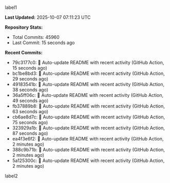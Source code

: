 
label1 
<!-- ACTIVITY_START -->
**Last Updated:** 2025-10-07 07:11:23 UTC

**Repository Stats:**
- Total Commits: 45960
- Last Commit: 15 seconds ago

**Recent Commits:**
- 79c3177c0: 🤖 Auto-update README with recent activity (GitHub Action, 15 seconds ago)
- bc1be8bd3: 🤖 Auto-update README with recent activity (GitHub Action, 29 seconds ago)
- 49183541b: 🤖 Auto-update README with recent activity (GitHub Action, 38 seconds ago)
- 36a5ff06c: 🤖 Auto-update README with recent activity (GitHub Action, 49 seconds ago)
- fb37889b8: 🤖 Auto-update README with recent activity (GitHub Action, 63 seconds ago)
- cb6ae8d7c: 🤖 Auto-update README with recent activity (GitHub Action, 75 seconds ago)
- 323929a1b: 🤖 Auto-update README with recent activity (GitHub Action, 87 seconds ago)
- ea4f3e6f2: 🤖 Auto-update README with recent activity (GitHub Action, 2 minutes ago)
- 388c9b71b: 🤖 Auto-update README with recent activity (GitHub Action, 2 minutes ago)
- 5a125300c: 🤖 Auto-update README with recent activity (GitHub Action, 2 minutes ago)
<!-- ACTIVITY_END -->

label2
